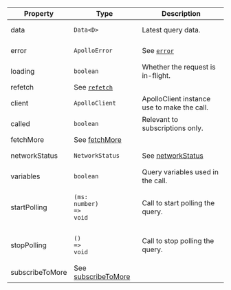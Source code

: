 | Property | Type | Description |
| -------- | ---- | ----------- |
| data | <pre class="language-ts"><code class="language-ts">Data<span class="token operator">&lt;</span><span class="token constant">D</span><span class="token operator">&gt;</span></code></pre> | Latest query data. |
| error | <pre class="language-ts"><code class="language-ts">ApolloError</code></pre> | See [`error`](/api/interfaces/query/#error) |
| loading | <pre class="language-ts"><code class="language-ts">boolean</code></pre> | Whether the request is in-flight. |
| refetch | See [`refetch`](/api/interfaces/query/#refetch) |
| client | <pre class="language-ts"><code class="language-ts">ApolloClient</code></pre> | ApolloClient instance use to make the call. |
| called | <pre class="language-ts"><code class="language-ts">boolean</code></pre> | Relevant to subscriptions only. |
| fetchMore | See [fetchMore](/api/interfaces/query/#fetchmore) |
| networkStatus | <pre class="language-ts"><code class="language-ts">NetworkStatus</code></pre> | See [networkStatus](/api/interfaces/query/#networkstatus) |
| variables | <pre class="language-ts"><code class="language-ts">boolean</code></pre> | Query variables used in the call. |
| startPolling | <pre class="language-ts"><code class="language-ts"><span class="token punctuation">(</span>ms<span class="token punctuation">:</span> number<span class="token punctuation">)</span> <span class="token operator">=&gt;</span> <span class="token keyword">void</span></code></pre> | Call to start polling the query. |
| stopPolling | <pre class="language-ts"><code class="language-ts"><span class="token punctuation">(</span><span class="token punctuation">)</span> <span class="token operator">=&gt;</span> <span class="token keyword">void</span> </code></pre> | Call to stop polling the query. |
| subscribeToMore | See [subscribeToMore](/api/interfaces/query/#subscribetomore) |
